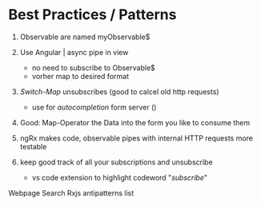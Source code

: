 Best Practices / Patterns
=========================

1. Observable are named myObservable$



2. Use Angular | async pipe in view
	- no need to subscribe to Observable$
	- vorher map to desired format

3. *Switch-Map* unsubscribes (good to calcel old http requests)
	- use for *autocompletion* form server ()


4. Good: Map-Operator the Data into the form you like to consume them


5. ngRx makes code, observable pipes with internal HTTP requests more testable


6. keep good track of all your subscriptions and unsubscribe
	- vs code extension to highlight codeword "*subscribe*"

Webpage Search Rxjs antipatterns list
